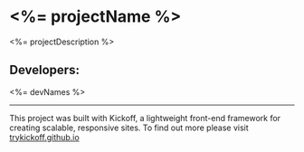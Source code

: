 # <%= projectName %>
<%= projectDescription %>

## Developers: 
<%= devNames %>


---
This project was built with Kickoff, a lightweight front-end framework for creating scalable, responsive sites. To find out more please visit [trykickoff.github.io](http://trykickoff.github.io)
